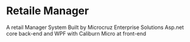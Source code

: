 # Retaile Manager
A retail Manager System Built by Microcruz Enterprise Solutions
Asp.net core back-end  and WPF with Caliburn Micro at front-end
